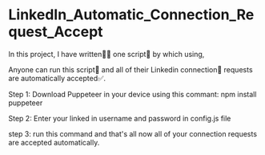 # LinkedIn_Automatic_Connection_Request_Accept

In this project, I have written👨‍💻 one script📜 by which using,​

Anyone can run this script📜 and all of their Linkedin connection🤝 requests are automatically accepted✅.​

Step 1: Download Puppeteer in your device using this commant:
npm install puppeteer

Step 2: Enter your linked in username and password in config.js file

step 3: run this command and that's all now all of your connection requests are accepted automatically.

